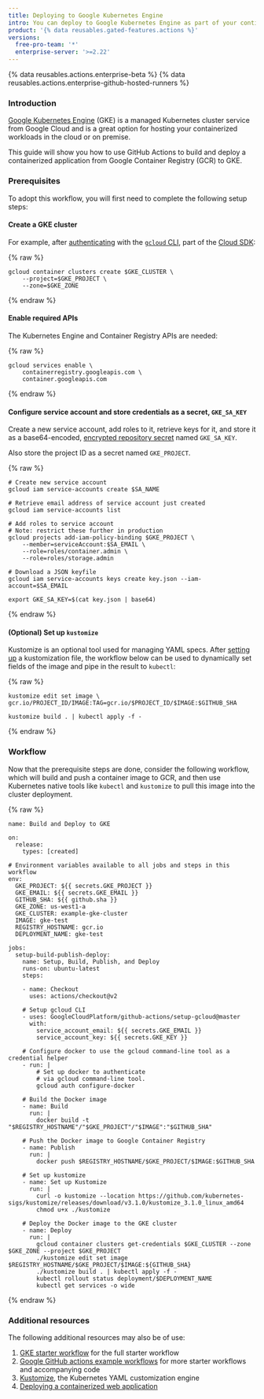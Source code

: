 ```yaml
---
title: Deploying to Google Kubernetes Engine
intro: You can deploy to Google Kubernetes Engine as part of your continuous deployment (CD) workflows.
product: '{% data reusables.gated-features.actions %}'
versions:
  free-pro-team: '*'
  enterprise-server: '>=2.22'
---
```


{% data reusables.actions.enterprise-beta %}
{% data reusables.actions.enterprise-github-hosted-runners %}

### Introduction
[Google Kubernetes Engine](https://cloud.google.com/kubernetes-engine) (GKE) is a managed Kubernetes cluster service from Google Cloud and is a great option for hosting your containerized workloads in the cloud or on premise.

This guide will show you how to use GitHub Actions to build and deploy a containerized application from Google Container Registry (GCR) to GKE. 

### Prerequisites
To adopt this workflow, you will first need to complete the following setup steps:

#### Create a GKE cluster
For example, after [authenticating](https://cloud.google.com/sdk/gcloud/reference/auth/login) with the [`gcloud` CLI](https://cloud.google.com/sdk/gcloud/reference), part of the [Cloud SDK](https://cloud.google.com/sdk/gcloud#the_gcloud_cli_and_cloud_sdk):

{% raw %}
```bash{:copy}
gcloud container clusters create $GKE_CLUSTER \
	--project=$GKE_PROJECT \
	--zone=$GKE_ZONE
```
{% endraw %}

#### Enable required APIs
The Kubernetes Engine and Container Registry APIs are needed:

{% raw %}
```bash{:copy}
gcloud services enable \
	containerregistry.googleapis.com \
	container.googleapis.com
```
{% endraw %}

#### Configure service account and store credentials as a secret, `GKE_SA_KEY`
Create a new service account, add roles to it, retrieve keys for it, and store it as a base64-encoded, [encrypted repository secret](https://docs.github.com/en/free-pro-team@latest/actions/reference/encrypted-secrets) named `GKE_SA_KEY`.

Also store the project ID as a secret named `GKE_PROJECT`.

{% raw %}
```bash{:copy}
# Create new service account
gcloud iam service-accounts create $SA_NAME
 
# Retrieve email address of service account just created
gcloud iam service-accounts list
 
# Add roles to service account
# Note: restrict these further in production
gcloud projects add-iam-policy-binding $GKE_PROJECT \
	--member=serviceAccount:$SA_EMAIL \
	--role=roles/container.admin \
	--role=roles/storage.admin
 
# Download a JSON keyfile
gcloud iam service-accounts keys create key.json --iam-account=$SA_EMAIL
 
export GKE_SA_KEY=$(cat key.json | base64)
```
{% endraw %}

#### (Optional) Set up `kustomize`
Kustomize is an optional tool used for managing YAML specs. After  [setting up](https://github.com/kubernetes-sigs/kustomize#usage) a kustomization file, the workflow below can be used to dynamically set fields of the image and pipe in the result to `kubectl`:

{% raw %}
```bash{:copy}
kustomize edit set image \
gcr.io/PROJECT_ID/IMAGE:TAG=gcr.io/$PROJECT_ID/$IMAGE:$GITHUB_SHA
 
kustomize build . | kubectl apply -f -
```
{% endraw %}

### Workflow

Now that the prerequisite steps are done, consider the following workflow, which will build and push a container image to GCR, and then use Kubernetes native tools like `kubectl` and `kustomize` to pull this image into the cluster deployment.

{% raw %}
```yaml{:copy}
name: Build and Deploy to GKE
 
on:
  release:
    types: [created]
 
# Environment variables available to all jobs and steps in this workflow
env:
  GKE_PROJECT: ${{ secrets.GKE_PROJECT }}
  GKE_EMAIL: ${{ secrets.GKE_EMAIL }}
  GITHUB_SHA: ${{ github.sha }}
  GKE_ZONE: us-west1-a
  GKE_CLUSTER: example-gke-cluster
  IMAGE: gke-test
  REGISTRY_HOSTNAME: gcr.io
  DEPLOYMENT_NAME: gke-test
 
jobs:
  setup-build-publish-deploy:
    name: Setup, Build, Publish, and Deploy
    runs-on: ubuntu-latest
    steps:
 
    - name: Checkout
      uses: actions/checkout@v2
 
    # Setup gcloud CLI
    - uses: GoogleCloudPlatform/github-actions/setup-gcloud@master
      with:
        service_account_email: ${{ secrets.GKE_EMAIL }}
        service_account_key: ${{ secrets.GKE_KEY }}
 
    # Configure docker to use the gcloud command-line tool as a credential helper
    - run: |
        # Set up docker to authenticate
        # via gcloud command-line tool.
        gcloud auth configure-docker
      
    # Build the Docker image
    - name: Build
      run: |        
        docker build -t "$REGISTRY_HOSTNAME"/"$GKE_PROJECT"/"$IMAGE":"$GITHUB_SHA"
 
    # Push the Docker image to Google Container Registry
    - name: Publish
      run: |
        docker push $REGISTRY_HOSTNAME/$GKE_PROJECT/$IMAGE:$GITHUB_SHA
        
    # Set up kustomize
    - name: Set up Kustomize
      run: |
        curl -o kustomize --location https://github.com/kubernetes-sigs/kustomize/releases/download/v3.1.0/kustomize_3.1.0_linux_amd64
        chmod u+x ./kustomize
 
    # Deploy the Docker image to the GKE cluster
    - name: Deploy
      run: |
        gcloud container clusters get-credentials $GKE_CLUSTER --zone $GKE_ZONE --project $GKE_PROJECT
        ./kustomize edit set image $REGISTRY_HOSTNAME/$GKE_PROJECT/$IMAGE:${GITHUB_SHA}
        ./kustomize build . | kubectl apply -f -
        kubectl rollout status deployment/$DEPLOYMENT_NAME
        kubectl get services -o wide
```
{% endraw %}

### Additional resources
The following additional resources may also be of use:

1.  [GKE starter workflow](https://github.com/actions/starter-workflows/blob/master/ci/google.yml) for the full starter workflow
2.  [Google GitHub actions example workflows](https://github.com/google-github-actions/setup-gcloud/tree/master/example-workflows/) for more starter workflows and accompanying code
3.  [Kustomize](https://kustomize.io/), the Kubernetes YAML customization engine
4.  [Deploying a containerized web application](https://cloud.google.com/kubernetes-engine/docs/tutorials/hello-app) 